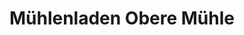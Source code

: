 ---
title: "Mühlenladen Obere Mühle"
url: /aidlingen/muehlenladen-obere-muehle/
shop: Lebensmittel
---